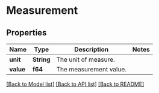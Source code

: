 # Measurement

## Properties

Name | Type | Description | Notes
------------ | ------------- | ------------- | -------------
**unit** | **String** | The unit of measure. | 
**value** | **f64** | The measurement value. | 

[[Back to Model list]](../README.md#documentation-for-models) [[Back to API list]](../README.md#documentation-for-api-endpoints) [[Back to README]](../README.md)


